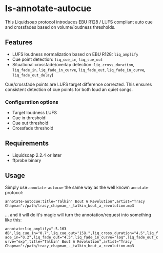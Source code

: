 # ls-annotate-autocue
This Liquidsoap protocol introduces EBU R128 / LUFS compliant auto cue and crossfades based on volume/loudness thresholds.

## Features
* LUFS loudness normalization based on EBU R128: `liq_amplify`
* Cue point detection: `liq_cue_in`, `liq_cue_out`
* Situational crossfade/overlap detection: `liq_cross_duration`, `liq_fade_in`, `liq_fade_in_curve`, `liq_fade_out`, `liq_fade_in_curve`, `liq_fade_out_delay`)

Cue/crossfade points are LUFS target difference corrected. This ensures consistent detection of cue points for both loud an quiet songs.

### Configuration options
* Target loudness LUFS
* Cue in threshold
* Cue out threshold
* Crossfade threshold

## Requirements
* Liquidsoap 2.2.4 or later
* ffprobe binary

## Usage

Simply use `annotate-autocue` the same way as the well known `annotate` protocol:

`annotate-autocue:title="Talkin' Bout A Revolution",artist="Tracy Chapman":/path/tracy_chapman_-_talkin_bout_a_revolution.mp3`

... and it will do it's magic will turn the annotation/request into something like this:

`annotate:liq_amplify="-5.163 dB",liq_cue_in="0.7",liq_cue_out="158.",liq_cross_duration="4.5",liq_fade_in="0.2",liq_fade_out="4.5",liq_fade_in_curve="log",liq_fade_out_curve="exp",title="Talkin' Bout A Revolution",artist="Tracy Chapman":/path/tracy_chapman_-_talkin_bout_a_revolution.mp3`
